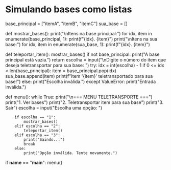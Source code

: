 # Simulando bases como listas
base_principal = ["itemA", "itemB", "itemC"]
sua_base = []

def mostrar_bases():
    print("\nItens na base principal:")
    for idx, item in enumerate(base_principal, 1):
        print(f"{idx}. {item}")
    print("\nItens na sua base:")
    for idx, item in enumerate(sua_base, 1):
        print(f"{idx}. {item}")

def teleportar_item():
    mostrar_bases()
    if not base_principal:
        print("A base principal está vazia.")
        return
    escolha = input("\nDigite o número do item que deseja teletransportar para sua base: ")
    try:
        idx = int(escolha) - 1
        if 0 <= idx < len(base_principal):
            item = base_principal.pop(idx)
            sua_base.append(item)
            print(f"Item '{item}' teletransportado para sua base!")
        else:
            print("Escolha inválida.")
    except ValueError:
        print("Entrada inválida.")

def menu():
    while True:
        print("\n=== MENU TELETRANSPORTE ===")
        print("1. Ver bases")
        print("2. Teletransportar item para sua base")
        print("3. Sair")
        escolha = input("Escolha uma opção: ")

        if escolha == "1":
            mostrar_bases()
        elif escolha == "2":
            teleportar_item()
        elif escolha == "3":
            print("Saindo...")
            break
        else:
            print("Opção inválida. Tente novamente.")

if __name__ == "__main__":
    menu()
